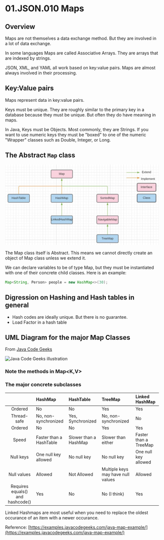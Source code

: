 # 01.JSON.010 Maps

## Overview

Maps are not themselves a data exchange method.  But they are involved in a lot of data exchange.

In some languages Maps are called Associative Arrays.  They are arrays that are indexed by strings. 

JSON, XML, and YAML all work based on key:value pairs.  Maps are almost always involved in their processing.

## Key:Value pairs

Maps represent data in key:value pairs.  

Keys must be unique.  They are roughly similar to the primary key in a database because they must be unique.  But often they do have meaning in maps.  

In Java, Keys must be Objects.  Most commonly, they are Strings.  If you want to use numeric keys they must be "boxed" to one of the numeric "Wrapper" classes such as Double, Integer, or Long.

## The Abstract `Map` class

![Simplified Map inheritance diagram](../images/maps.jpg)

The Map class itself is Abstract.  This means we cannot directly create an object of Map class unless we extend it.  

We can declare variables to be of type Map, but they must be instantiated with one of their concrete child classes.  Here is an example:

```java
Map<String, Person> people = new HashMap<>(30);
```

## Digression on Hashing and Hash tables in general

* Hash codes are ideally unique.  But there is no guarantee.
* Load Factor in a hash table

## UML Diagram for the major Map Classes
From [Java Code Geeks](https://examples.javacodegeeks.com/wp-content/uploads/2019/07/javamap.jpg.webp)

![Java Code Geeks illustration](https://examples.javacodegeeks.com/wp-content/uploads/2019/07/javamap.jpg.webp)

### Note the methods in Map<K,V>

### The major concrete subclasses

&nbsp;|**HashMap**|**HashTable**|**TreeMap**|**Linked HashMap**
:---:|:---|:---|:---|:---
Ordered|No|No|Yes|Yes
Thread-safe|No, non-synchronized|Yes, Synchronized|No, non-synchronized|No
Ordered|No|No|Yes|Yes
Speed| Faster than a HashTable|Slower than a HashMap|Slower than either|Faster than a TreeMap
Null keys|One null key allowed|No null key|No null key|One null key allowed
Null values|Allowed|Not Allowed|Multiple keys may have null values|Allowed
Requires<br>equals() and hashcode()|Yes|No|No (I think)|Yes

Linked Hashmaps are most useful when you need to replace the oldest occurance of an item with a newer occurance.

Reference: [https://examples.javacodegeeks.com/java-map-example/](https://examples.javacodegeeks.com/java-map-example/)